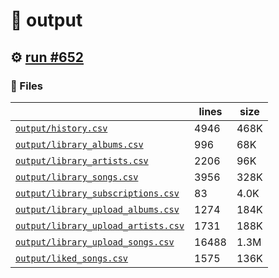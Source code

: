 # 📝  output 

## ⚙️ [run #652](https://github.com/jwenerd/ytm-dl/actions/runs/8243151825)

### 📁 Files

|                                                                         |lines|size|
|-------------------------------------------------------------------------|-----|----|
|[`output/history.csv` ](output/history.csv)                              |4946 |468K|
|[`output/library_albums.csv` ](output/library_albums.csv)                |996  |68K |
|[`output/library_artists.csv` ](output/library_artists.csv)              |2206 |96K |
|[`output/library_songs.csv` ](output/library_songs.csv)                  |3956 |328K|
|[`output/library_subscriptions.csv` ](output/library_subscriptions.csv)  |83   |4.0K|
|[`output/library_upload_albums.csv` ](output/library_upload_albums.csv)  |1274 |184K|
|[`output/library_upload_artists.csv` ](output/library_upload_artists.csv)|1731 |188K|
|[`output/library_upload_songs.csv` ](output/library_upload_songs.csv)    |16488|1.3M|
|[`output/liked_songs.csv` ](output/liked_songs.csv)                      |1575 |136K|